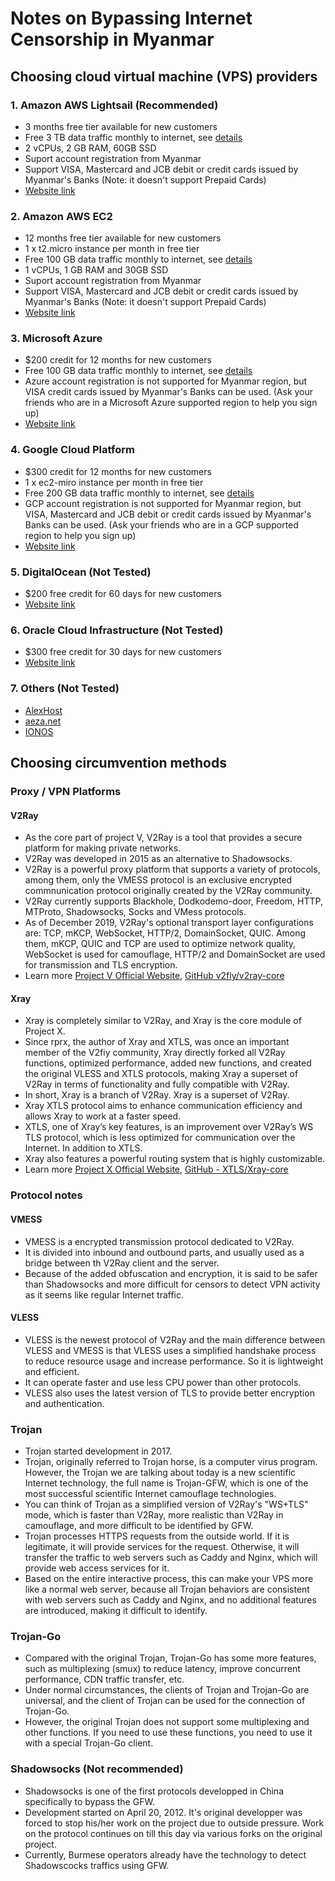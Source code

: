 # Notes on Bypassing Internet Censorship in Myanmar

## Choosing cloud virtual machine (VPS) providers

### 1. Amazon AWS Lightsail (Recommended)

- 3 months free tier available for new customers
- Free 3 TB data traffic monthly to internet, see [details](https://aws.amazon.com/lightsail/faq/)
- 2 vCPUs, 2 GB RAM, 60GB SSD
- Suport account registration from Myanmar
- Support VISA, Mastercard and JCB debit or credit cards issued by Myanmar's Banks (Note: it doesn't support Prepaid Cards)
- [Website link](https://aws.amazon.com/free/compute/lightsail/)

### 2. Amazon AWS EC2

- 12 months free tier available for new customers
- 1 x t2.micro instance per month in free tier
- Free 100 GB data traffic monthly to internet, see [details](https://aws.amazon.com/ec2/pricing/on-demand/)
- 1 vCPUs, 1 GB RAM and 30GB SSD
- Suport account registration from Myanmar
- Support VISA, Mastercard and JCB debit or credit cards issued by Myanmar's Banks (Note: it doesn't support Prepaid Cards)
- [Website link](https://aws.amazon.com/ec2/)

### 3. Microsoft Azure

- $200 credit for 12 months for new customers
- Free 100 GB data traffic monthly to internet, see [details](https://azure.microsoft.com/en-us/pricing/details/bandwidth/)
- Azure account registration is not supported for Myanmar region, but VISA credit cards issued by Myanmar's Banks can be used. (Ask your friends who are in a Microsoft Azure supported region to help you sign up)
- [Website link](https://azure.microsoft.com/en-us/free)

### 4. Google Cloud Platform

- $300 credit for 12 months for new customers
- 1 x ec2-miro instance per month in free tier
- Free 200 GB data traffic monthly to internet, see [details](https://cloud.google.com/vpc/network-pricing)
- GCP account registration is not supported for Myanmar region, but VISA, Mastercard and JCB debit or credit cards issued by Myanmar's Banks can be used. (Ask your friends who are in a GCP supported region to help you sign up)
- [Website link](https://cloud.google.com/free/)

### 5. DigitalOcean (Not Tested)

- $200 free credit for 60 days for new customers
- [Website link](https://try.digitalocean.com/freetrialoffer/)

### 6. Oracle Cloud Infrastructure  (Not Tested)

- $300 free credit for 30 days for new customers
- [Website link](https://www.oracle.com/sg/cloud/free/)


### 7. Others (Not Tested)

- [AlexHost](https://alexhost.com/vps/#unmanaged-link)
- [aeza.net](https://aeza.net/virtual-servers)
- [IONOS](https://www.ionos.it/server/vps)


## Choosing circumvention methods

### Proxy / VPN Platforms

#### V2Ray

- As the core part of project V, V2Ray is a tool that provides a secure platform for making private networks.
- V2Ray was developed in 2015 as an alternative to Shadowsocks.
- V2Ray is a powerful proxy platform that supports a variety of protocols, among them, only the VMESS protocol is an exclusive encrypted commnunication protocol originally created by the V2Ray community.
- V2Ray currently supports Blackhole, Dodkodemo-door, Freedom, HTTP, MTProto, Shadowsocks, Socks and VMess protocols.
- As of December 2019, V2Ray's optional transport layer configurations are: TCP, mKCP, WebSocket, HTTP/2, DomainSocket, QUIC. Among them, mKCP, QUIC and TCP are used to optimize network quality, WebSocket is used for camouflage, HTTP/2 and DomainSocket are used for transmission and TLS encryption.
- Learn more [Project V Official Website](https://www.v2ray.com/en/), [GitHub v2fly/v2ray-core](https://github.com/v2fly/v2ray-core)

#### Xray

- Xray is completely similar to V2Ray, and Xray is the core module of Project X.
- Since rprx, the author of Xray and XTLS, was once an important member of the V2fiy community, Xray directly forked all V2Ray functions, optimized performance, added new functions, and created the original VLESS and XTLS protocols, making Xray a superset of V2Ray in terms of functionality and fully compatible with V2Ray.
- In short, Xray is a branch of V2Ray. Xray is a superset of V2Ray.
- Xray XTLS protocol aims to enhance communication efficiency and allows Xray to work at a faster speed.
- XTLS, one of Xray’s key features, is an improvement over V2Ray’s WS TLS protocol, which is less optimized for communication over the Internet. In addition to XTLS.
- Xray also features a powerful routing system that is highly customizable.
- Learn more [Project X Official Website](https://xtls.github.io/en/), [GitHub - XTLS/Xray-core](https://github.com/XTLS/Xray-core?tab=readme-ov-file)

### Protocol notes

#### VMESS

- VMESS is a encrypted transmission protocol dedicated to V2Ray.
- It is divided into inbound and outbound parts, and usually used as a bridge between th V2Ray client and the server.
- Because of the added obfuscation and encryption, it is said to be safer than Shadowsocks and more difficult for censors to detect VPN  activity as it seems like regular Internet traffic.

#### VLESS

- VLESS is the newest protocol of V2Ray and the main difference between VLESS and VMESS is that VLESS uses a simplified handshake process to reduce resource usage and increase
performance. So it is lightweight and efficient.
- It can operate faster and use less CPU power than other protocols.
- VLESS also uses the latest version of TLS to provide better encryption and authentication.

### Trojan

- Trojan started development in 2017.
- Trojan, originally referred to Trojan horse, is a computer virus program. However, the Trojan we are talking about today is a new scientific Internet technology, the full name is Trojan-GFW, which is one of the most successful scientific Internet camouflage technologies.
- You can think of Trojan as a simplified version of V2Ray's "WS+TLS" mode, which is faster than V2Ray, more realistic than V2Ray in camouflage, and more difficult to be identified by GFW.
- Trojan processes HTTPS requests from the outside world. If it is legitimate, it will provide services for the request. Otherwise, it will transfer the traffic to web servers such as Caddy and Nginx, which will provide web access services for it.
-  Based on the entire interactive process, this can make your VPS more like a normal web server, because all Trojan behaviors are consistent with
web servers such as Caddy and Nginx, and no additional features are introduced, making it difficult to identify.

### Trojan-Go

- Compared with the original Trojan, Trojan-Go has some more features, such as multiplexing (smux) to reduce latency, improve concurrent performance, CDN traffic transfer, etc.
- Under normal circumstances, the clients of Trojan and Trojan-Go are universal, and the client of Trojan can be used for the connection of Trojan-Go.
- However, the original Trojan does not support some multiplexing and other functions. If you need to use these functions, you need to use it with a special Trojan-Go client.

### Shadowsocks (Not recommended)

- Shadowsocks is one of the first protocols developped in China specifically to bypass the GFW.
- Development started on April 20, 2012. It's original developper was forced to stop his/her work on the project due to outside pressure. Work on the protocol continues on till this day via various forks on the original project.
- Currently, Burmese operators already have the technology to detect Shadowscocks traffics using GFW.
